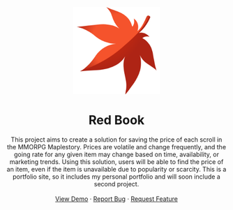 <div align="center">
  <a href="https://github.com/github_username/repo_name">
    <img src="images/mapleleaf.png" alt="Logo" width="200" height="200">
  </a>

<h1 align="center">Red Book</h1>

  <p align="center">
    This project aims to create a solution for saving the price of each scroll in the MMORPG Maplestory. Prices are volatile and change frequently, and the going rate for any given item may change based on time, availability, or marketing trends. Using this solution, users will be able to find the price of an item, even if the item is unavailable due to popularity or scarcity. This is a portfolio site, so it includes my personal portfolio and will soon include a second project.
    <br />
    <br />
    <a href="https://www.moon-pi.net/RedBook">View Demo</a>
    ·
    <a href="https://github.com/RyanAtRowan/MoonPi_UnPublished/issues/new?labels=bug&template=bug-report---.md">Report Bug</a>
    ·
    <a href="https://github.com/RyanAtRowan/MoonPi_UnPublished/issues/new?labels=enhancement&template=feature-request---.md">Request Feature</a>
  </p>
</div>
